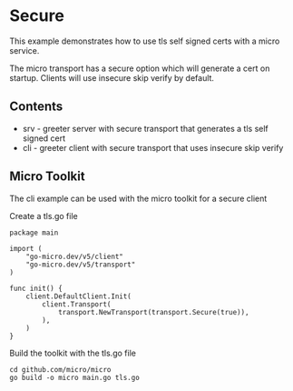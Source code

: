 # Secure

This example demonstrates how to use tls self signed certs with a micro service. 

The micro transport has a secure option which will generate a cert on startup. Clients will use 
insecure skip verify by default.

## Contents

- srv - greeter server with secure transport that generates a tls self signed cert
- cli - greeter client with secure transport that uses insecure skip verify

## Micro Toolkit

The cli example can be used with the micro toolkit for a secure client

Create a tls.go file

```
package main

import (
	"go-micro.dev/v5/client"
	"go-micro.dev/v5/transport"
)

func init() {
	client.DefaultClient.Init(
		client.Transport(
			transport.NewTransport(transport.Secure(true)),
		),
	)
}
```

Build the toolkit with the tls.go file

```
cd github.com/micro/micro
go build -o micro main.go tls.go
```
